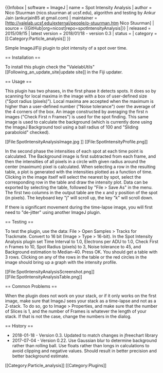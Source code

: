 {{Infobox
| software               = ImageJ
| name                   = Spot Intensity Analysis
| author                 = Nico Stuurman (nico.stuurman at ucsf.edu), algorithm and testing by Ankur Jain (ankurjain85 at gmail.com)
| maintainer             = [http://valelab.ucsf.edu/external/people/p-stuurman.htm Nico Stuurman]
| source                 = {{GitHub|org=nicost|repo=spotIntensityAnalysis|}}
| released               = 2015/09/15
| latest version         = 2018/01/18 - version 0.3
| status                 = 
| category               = [[:Category:Particle_analysis]]
}}

Simple ImageJ/Fiji plugin to plot intensity of a spot over time.  


== Installation ==

To install this plugin check the "ValelabUtils" [[Following_an_update_site|update site]] in the Fiji updater.

== Usage ==

This plugin has two phases, in the first phase it detects spots. It does so by scanning for local maxima in the image with a box of user-defined size ("Spot radius (pixels)"). Local maxima are accepted when the maximum is higher than a user-defined number ("Noise tolerance") over the average of the 4 corners of the box. An image constructed by averaging the first n images ("Check First n Frames") is used for the spot finding.  This same image is used to calculate the background (which is currently done using the ImageJ Background tool using a ball radius of 100 and "Sliding paraboloid" checked).


[[File:SpotIntensityAnalysisImage.jpg ]]  [[File:SpotIntensityProfile.png]]

In the second phase the intensities of each spot at each time point is calculated.  The Background image is first subtracted from each frame, and then the intensities of all pixels in a circle with given radius around the center (maximum) pixel is calculated.  When selecting a row in the resulting table, a plot is generated with the intensities plotted as a function of time.  Clicking in the image itself will select the nearest by spot, select the corresponding row in the table and draw the intensity plot. Data can be exported by selecting the table, followed by "File > Save As" in the menu.  The first two columns in the output table are the x and y position of the spot (in pixels). The keyboard key "j" will scroll up, the key "k" will scroll down. 

If there is significant movement during the time-lapse image, you will first need to "de-jitter" using another ImageJ plugin.

== Testing ==

To test the plugin, use the data:  File > Open Samples > Tracks for Trackmate.  Convert to 16 bit (Image > Type > 16-bit).  In the Spot Intensity Analysis plugin set Time Interval to 1.0, Electrons per ADU to 1.0, Check First n Frames to 10, Spot Radius (pixels) to 3, Noise tolerance to 45, and Background estimation to Median-40.   Press OK.  You should get a table with 3 rows.  Clicking on any of the rows in the table or the red circles in the image should bring up a graph with the intensity profile.  


[[File:SpotIntensityAnalysisScreenshot.png]]  [[File:SpotIntensityAnalysisTable.png]]

== Common Problems ==

When the plugin does not work on your stack, or if it only works on the first image, make sure that ImageJ sees your stack as a time-lapse and not as a Z-stack.  To do so, go to Image > Properties, and make sure that the number of Slices is 1, and the number of Frames is whatever the length of your stack.  If that is not the case, change the numbers in the dialog.

== History ==

* 2018-01-18 - Version 0.3. Updated to match changes in jfreechart library<br/>
* 2017-07-04 - Version 0.22. Use Gaussian blur to determine background rather than rolling ball. Use floats rather than longs in calculations to avoid clipping and negative values. Should result in better precision and better background estimate.<br/>


[[Category:Particle_analysis]]
[[Category:Plugins]]
